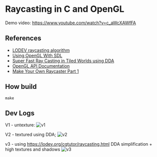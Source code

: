 # Raycasting in C and OpenGL 
Demo video: https://www.youtube.com/watch?v=c_aWcXAWfFA

## References
- [LODEV raycasting algorithm](https://lodev.org/cgtutor/raycasting.html)
- [Using OpenGL With SDL](https://www.libsdl.org/release/SDL-1.2.15/docs/html/guidevideoopengl.html)
- [Super Fast Ray Casting in Tiled Worlds using DDA](https://www.youtube.com/watch?v=NbSee-XM7WA&t=1018s)
- [OpenGL API Documentation](https://docs.gl)
- [Make Your Own Raycaster Part 1](https://www.youtube.com/watch?v=gYRrGTC7GtA) 

## How build
```
make
```

## Dev Logs
V1 - untexture:
![v1](https://user-images.githubusercontent.com/5994972/226800301-39cd9a59-c5a2-4bcb-aa6e-5e2f3c281115.gif)

V2 - textured using DDA;
![v2](https://user-images.githubusercontent.com/5994972/235757981-641a1d44-f550-4e46-8ef5-71f14a095a12.gif)

v3 - using https://lodev.org/cgtutor/raycasting.html DDA simplification + high textures and shadows
![v3](https://github.com/thiagolopes/Wolfenstein-Clone/assets/5994972/1bef9aa4-f997-443c-a33e-e9a7a906b9d9)

